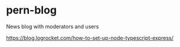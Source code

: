 # pern-blog

News blog with moderators and users

https://blog.logrocket.com/how-to-set-up-node-typescript-express/